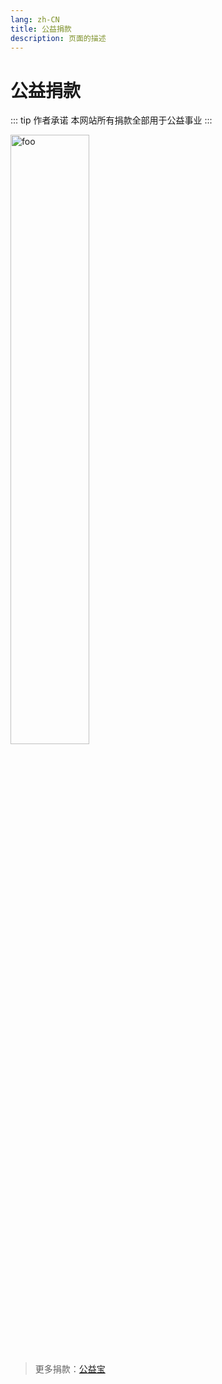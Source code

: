 ```yaml
---
lang: zh-CN
title: 公益捐款
description: 页面的描述
---
```


# 公益捐款


::: tip 作者承诺
本网站所有捐款全部用于公益事业
:::

<img src="https://oss-xuxin.oss-cn-beijing.aliyuncs.com/blog/img/wxskm.png" alt="foo" style="width: 50%;height: 50%;">


>更多捐款：[公益宝](https://www.gongyibao.cn/#/index)

<Comment></Comment>

